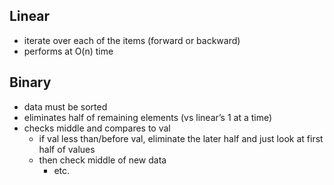 ## Linear
- iterate over each of the items (forward or backward)
- performs at O(n) time

## Binary
- data must be sorted
- eliminates half of remaining elements (vs linear’s 1 at a time)
- checks middle and compares to val
	- if val less than/before val, eliminate the later half and just look at first half of values
	- then check middle of new data
		- etc. 